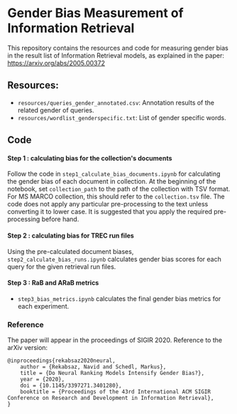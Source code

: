 # Gender Bias Measurement of Information Retrieval
This repository contains the resources and code for measuring gender bias in the result list of Information Retrieval models, as explained in the paper: https://arxiv.org/abs/2005.00372

## Resources:
- `resources/queries_gender_annotated.csv`: Annotation results of the related gender of queries.
- `resources/wordlist_genderspecific.txt`: List of gender specific words.

## Code
#### Step 1 : calculating bias for the collection's documents
Follow the code in `step1_calculate_bias_documents.ipynb` for calculating the gender bias of each document in collection. At the beginning of the notebook, set `collection_path` to the path of the collection with TSV format. For MS MARCO collection, this should refer to the `collection.tsv` file. The code does not apply any particular pre-processing to the text unless converting it to lower case. It is suggested that you apply the required pre-processing before hand.

#### Step 2 : calculating bias for TREC run files
Using the pre-calculated document biases, `step2_calculate_bias_runs.ipynb` calculates gender bias scores for each query for the given retrieval run files. 

#### Step 3 : RaB and ARaB metrics
- `step3_bias_metrics.ipynb` calculates the final gender bias metrics for each experiment.

### Reference
The paper will appear in the proceedings of SIGIR 2020. Reference to the arXiv version:
```
@inproceedings{rekabsaz2020neural,
    author = {Rekabsaz, Navid and Schedl, Markus}, 
    title = {Do Neural Ranking Models Intensify Gender Bias?}, 
    year = {2020}, 
    doi = {10.1145/3397271.3401280}, 
    booktitle = {Proceedings of the 43rd International ACM SIGIR Conference on Research and Development in Information Retrieval}, 
}
```
